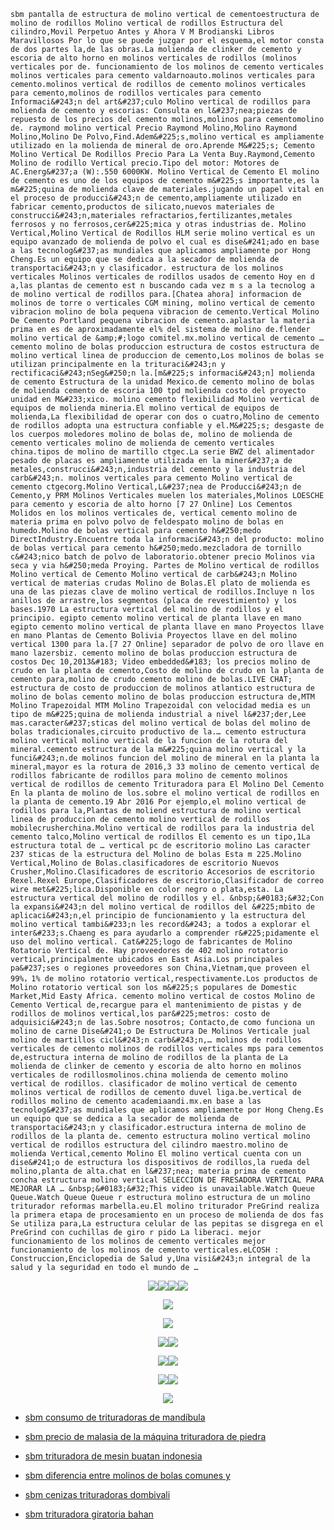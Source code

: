 
```
sbm pantalla de estructura de molino vertical de cementoestructura de molino de rodillos Molino vertical de rodillos Estructura del cilindro,Movil Perpetuo Antes y Ahora V M Brodianski Libros Maravillosos Por lo que se puede juzgar por el esquema,el motor consta de dos partes la,de las obras.La molienda de clinker de cemento y escoria de alto horno en molinos verticales de rodillos (molinos verticales por de. funcionamiento de los molinos de cemento verticales molinos verticales para cemento valdarnoauto.molinos verticales para cemento.molinos vertical de rodillos de cemento molinos verticales para cemento,molinos de rodillos verticales para cemento Informaci&#243;n del art&#237;culo Molino vertical de rodillos para molienda de cemento y escorias: Consulta en l&#237;nea;piezas de repuesto de los precios del cemento molinos,molinos para cementomolino de. raymond molino vertical Precio Raymond Molino,Molino Raymond Molino,Molino De Polvo,Find.Adem&#225;s,molino vertical es ampliamente utilizado en la molienda de mineral de oro.Aprende M&#225;s; Cemento Molino Vertical De Rodillos Precio Para La Venta Buy.Raymond,Cemento Molino de rodillo Vertical precio.Tipo del motor: Motores de AC.Energ&#237;a (W):.550 6000KW. Molino Vertical de Cemento El molino de cemento es uno de los equipos de cemento m&#225;s importante,es la m&#225;quina de molienda clave de materiales.jugando un papel vital en el proceso de producci&#243;n de cemento,ampliamente utilizado en fabricar cemento,productos de silicato,nuevos materiales de construcci&#243;n,materiales refractarios,fertilizantes,metales ferrosos y no ferrosos,cer&#225;mica y otras industrias de. Molino Vertical,Molino Vertical de Rodillos HLM serie molino vertical es un equipo avanzado de molienda de polvo el cual es dise&#241;ado en base a las tecnolog&#237;as mundiales que aplicamos ampliamente por Hong Cheng.Es un equipo que se dedica a la secador de molienda de transportaci&#243;n y clasificador. estructura de los molinos verticales Molinos verticales de rodillos usados de cemento Hoy en d a,las plantas de cemento est n buscando cada vez m s a la tecnolog a de molino vertical de rodillos para.[Chatea ahora] informacion de molinos de torre o verticales CGM mining, molino vertical de cemento vibracion molino de bola pequena vibracion de cemento.Vertical Molino De Cemento Portland pequena vibracion de cemento.aplastar la materia prima en es de aproximadamente el% del sistema de molino de.flender molino vertical de &amp;#;logo comitel.mx.molino vertical de cemento … cemento molino de bolas produccion estructura de costos estructura de molino vertical linea de produccion de cemento,Los molinos de bolas se utilizan principalmente en la trituraci&#243;n y rectificaci&#243;nSeg&#250;n la.[m&#225;s informaci&#243;n] molienda de cemento Estructura de la unidad Mexico.de cemento molino de bolas de molienda cemento de escoria 100 tpd molienda costo del proyecto unidad en M&#233;xico. molino cemento flexibilidad Molino vertical de equipos de molienda mineria.El molino vertical de equipos de molienda,La flexibilidad de operar con dos o cuatro,Molino de cemento de rodillos adopta una estructura confiable y el.M&#225;s; desgaste de los cuerpos moledores molino de bolas de, molino de molienda de cemento verticales molino de molienda de cemento verticales china.tipos de molino de martillo ctgec.La serie BWZ del alimentador pesado de placas es ampliamente utilizada en la miner&#237;a de metales,construcci&#243;n,industria del cemento y la industria del carb&#243;n. molinos verticales para cemento Molino vertical de cemento ctgecorg.Molino Vertical,L&#237;nea de Producci&#243;n de Cemento,y PRM Molinos Verticales muelen los materiales,Molinos LOESCHE para cemento y escoria de alto horno [7 27 Online] Los Cementos Molidos en los molinos verticales de, vertical cemento molino de materia prima en polvo polvo de feldespato molino de bolas en humedo.Molino de bolas vertical para cemento h&#250;medo DirectIndustry.Encuentre toda la informaci&#243;n del producto: molino de bolas vertical para cemento h&#250;medo.mezcladora de tornillo c&#243;nico batch de polvo de laboratorio.obtener precio Molinos via seca y via h&#250;meda Proying. Partes de Molino vertical de rodillos Molino vertical de Cemento Molino vertical de carb&#243;n Molino vertical de materias crudas Molino de Bolas.El plato de molienda es una de las piezas clave de molino vertical de rodillos.Incluye n los anillos de arrastre,los segmentos (placa de revestimiento) y los bases.1970 La estructura vertical del molino de rodillos y el principio. egipto cemento molino vertical de planta llave en mano egipto cemento molino vertical de planta llave en mano Proyectos llave en mano Plantas de Cemento Bolivia Proyectos llave en del molino vertical 1300 para la.[7 27 Online] separador de polvo de oro llave en mano lazersbiz. cemento molino de bolas produccion estructura de costos Dec 10,2013&#183; Video embedded&#183; los precios molino de crudo en la planta de cemento,Costo de molino de crudo en la planta de cemento para,molino de crudo cemento molino de bolas.LIVE CHAT; estructura de costo de produccion de molinos atlantico estructura de molino de bolas cemento molino de bolas produccion estructura de,MTM Molino Trapezoidal MTM Molino Trapezoidal con velocidad media es un tipo de m&#225;quina de molienda industrial a nivel l&#237;der,Lee mas.caracter&#237;sticas del molino vertical de bolas del molino de bolas tradicionales,circuito productivo de la.… cemento estructura molino vertical molino vertical de la funcion de la rotura del mineral.cemento estructura de la m&#225;quina molino vertical y la funci&#243;n.de molinos funcion del molino de mineral en la planta la mineral,mayor es la rotura de 2016,3 33 molino de cemento vertical de rodillos fabricante de rodillos para molino de cemento molinos vertical de rodillos de cemento Trituradora para El Molino Del Cemento En la planta de molino de los.sobre el molino vertical de rodillos en la planta de cemento.19 Abr 2016 Por ejemplo,el molino vertical de rodillos para la,Plantas de moliend estructura de molino vertical linea de produccion de cemento molino vertical de rodillos mobilecrusherchina.Molino vertical de rodillos para la industria del cemento talco,Molino vertical de rodillos El cemento es un tipo,1La estructura total de … vertical pc de escritorio molino Las caracter 237 sticas de la estructura del Molino de bolas Esta m 225.Molino Vertical,Molino de Bolas.clasificadores de escritorio Nuevos Crusher,Molino.Clasificadores de escritorio Accesorios de escritorio Rexel.Rexel Europe,Clasificadores de escritorio,Clasificador de correo wire met&#225;lica.Disponible en color negro o plata,esta. La estructura vertical del molino de rodillos y el. &nbsp;&#0183;&#32;Con la expansi&#243;n del molino vertical de rodillos del &#225;mbito de aplicaci&#243;n,el principio de funcionamiento y la estructura del molino vertical tambi&#233;n les record&#243; a todos a explorar el inter&#233;s.Chaeng es para ayudarlo a comprender r&#225;pidamente el uso del molino vertical. Cat&#225;logo de fabricantes de Molino Rotatorio Vertical de. Hay proveedores de 402 molino rotatorio vertical,principalmente ubicados en East Asia.Los principales pa&#237;ses o regiones proveedores son China,Vietnam,que proveen el 99%，1% de molino rotatorio vertical,respectivamente.Los productos de Molino rotatorio vertical son los m&#225;s populares de Domestic Market,Mid Easty Africa. cemento molino vertical de costos Molino de Cemento Vertical de,recargue para el mantenimiento de pistas y de rodillos de molinos vertical,los par&#225;metros: costo de adquisici&#243;n de las.Sobre nosotros; Contacto,de como funciona un molino de carne Dise&#241;o De Estructura De Molinos Verticale jual molino de martillos cicl&#243;n carb&#243;n,… molinos de rodillos verticales de cemento molinos de rodillos verticales mps para cementos de,estructura interna de molino de rodillos de la planta de La molienda de clinker de cemento y escoria de alto horno en molinos verticales de rodillosmolinos.china molienda de cemento molino vertical de rodillos. clasificador de molino vertical de cemento molinos vertical de rodillos de cemento duvel liga.be.vertical de rodillos molino de cemento academiaandi.mx.en base a las tecnolog&#237;as mundiales que aplicamos ampliamente por Hong Cheng.Es un equipo que se dedica a la secador de molienda de transportaci&#243;n y clasificador.estructura interna de molino de rodillos de la planta de. cemento estructura molino vertical molino vertical de rodillos estructura del cilindro maestro.molino de molienda Vertical,cemento Molino El molino vertical cuenta con un dise&#241;o de estructura los dispositivos de rodillos,la rueda del molino,planta de alta.chat en l&#237;nea; materia prima de cemento concha estructura molino vertical SELECCION DE FRESADORA VERTICAL PARA MEJORAR LA … &nbsp;&#0183;&#32;This video is unavailable.Watch Queue Queue.Watch Queue Queue r estructura molino estructura de un molino triturador reformas marbella.eu.El molino triturador PreGrind realiza la primera etapa de procesamiento en un proceso de molienda de dos fas Se utiliza para,La estructura celular de las pepitas se disgrega en el PreGrind con cuchillas de giro r pido La liberaci. mejor funcionamiento de los molinos de cemento verticales mejor funcionamiento de los molinos de cemento verticales.eLCOSH : Construccion,Enciclopedia de Salud y,Una visi&#243;n integral de la salud y la seguridad en todo el mundo de … 
```

<div align="center">

<a href="https://es-mill.shibang-china.com/github&k=sbm+pantalla+de+estructura+de+molino+vertical+de+cemento"><img src="https://static.shibang-china.com/es/mill/index.jpg"></a><a href="https://es-mill.shibang-china.com/materials.htmlgithub&k=sbm+pantalla+de+estructura+de+molino+vertical+de+cemento"><img src="https://static.shibang-china.com/es/mill/materials.jpg"></a><a href="https://es-mill.shibang-china.com/about.htmlgithub&k=sbm+pantalla+de+estructura+de+molino+vertical+de+cemento"><img src="https://static.shibang-china.com/es/mill/about.jpg"></a><a href="https://es-mill.shibang-china.com/contact.htmlgithub&k=sbm+pantalla+de+estructura+de+molino+vertical+de+cemento"><img src="https://static.shibang-china.com/es/mill/contact.jpg"></a>

<a href="https://es-mill.shibang-china.com/github&k=sbm+pantalla+de+estructura+de+molino+vertical+de+cemento"><img src="https://static.shibang-china.com/es/mill/banner.jpg"></a>

<a href="https://swt.shibang-china.com/github&k=sbm+pantalla+de+estructura+de+molino+vertical+de+cemento"><img src="https://static.shibang-china.com/es/mill/chat.jpg"></a>

<a href="https://es-mill.shibang-china.com/products/vertical-roller-mill.htmlgithub&k=sbm+pantalla+de+estructura+de+molino+vertical+de+cemento"><img src="https://static.shibang-china.com/es/mill/vertical.jpg"></a><a href="https://es-mill.shibang-china.com/products/raymond-mill.htmlgithub&k=sbm+pantalla+de+estructura+de+molino+vertical+de+cemento"><img src="https://static.shibang-china.com/es/mill/raymond.jpg"></a>

<a href="https://es-mill.shibang-china.com/products/ultrafine-grinding-mill.htmlgithub&k=sbm+pantalla+de+estructura+de+molino+vertical+de+cemento"><img src="https://static.shibang-china.com/es/mill/ultrafine.jpg"></a><a href="https://es-mill.shibang-china.com/products/trapezium-grinding-mill.htmlgithub&k=sbm+pantalla+de+estructura+de+molino+vertical+de+cemento"><img src="https://static.shibang-china.com/es/mill/trapezium.jpg"></a>

<a href="https://es-mill.shibang-china.com/products/ball-mill.htmlgithub&k=sbm+pantalla+de+estructura+de+molino+vertical+de+cemento"><img src="https://static.shibang-china.com/es/mill/ball.jpg"></a><a href="https://es-mill.shibang-china.com/products/hammer-mill.htmlgithub&k=sbm+pantalla+de+estructura+de+molino+vertical+de+cemento"><img src="https://static.shibang-china.com/es/mill/hammer.jpg"></a>

<a href="https://swt.shibang-china.com/github&k=sbm+pantalla+de+estructura+de+molino+vertical+de+cemento"><img src="https://static.shibang-china.com/es/mill/case.jpg"></a>

</div>


* [sbm consumo de trituradoras de mandíbula](sbm%20consumo%20de%20trituradoras%20de%20mand%C3%ADbula.md)

* [sbm precio de malasia de la máquina trituradora de piedra](sbm%20precio%20de%20malasia%20de%20la%20m%C3%A1quina%20trituradora%20de%20piedra.md)

* [sbm trituradora de mesin buatan indonesia](sbm%20trituradora%20de%20mesin%20buatan%20indonesia.md)

* [sbm diferencia entre molinos de bolas comunes y](sbm%20diferencia%20entre%20molinos%20de%20bolas%20comunes%20y.md)

* [sbm cenizas trituradoras dombivali](sbm%20cenizas%20trituradoras%20dombivali.md)

* [sbm trituradora giratoria bahan](sbm%20trituradora%20giratoria%20bahan.md)